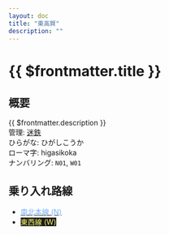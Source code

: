```yaml
---
layout: doc
title: "東高賀"
description: ""
---
```


# {{ $frontmatter.title }}
<!-- ![高賀駅を正面から見ている](/img/tour/koka.png) -->

## 概要
{{ $frontmatter.description }}  
管理: [迷鉄](/company/meitetsu/index.md)  
ひらがな: ひがしこうか  
ローマ字: higasikoka  
ナンバリング: `N01`, `W01`

## 乗り入れ路線
- [<span style="color: #78B0F9">南北本線 (N)</span>](/company/meitetsu/line/nanbokuhonsen.md)
- [<span style="color: #FFFF61; background-color: #1B1B1F;">東西線 (W)</span>](/company/meitetsu/line/touzaisen.md)